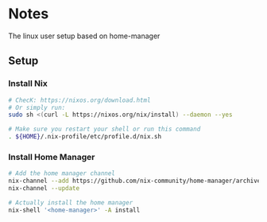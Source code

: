 # Notes

The linux user setup based on home-manager

## Setup

### Install Nix

```bash
# ChecK: https://nixos.org/download.html
# Or simply run:
sudo sh <(curl -L https://nixos.org/nix/install) --daemon --yes

# Make sure you restart your shell or run this command
. ${HOME}/.nix-profile/etc/profile.d/nix.sh
```

### Install Home Manager

```bash
# Add the home manager channel
nix-channel --add https://github.com/nix-community/home-manager/archive/master.tar.gz home-manager
nix-channel --update

# Actually install the home manager
nix-shell '<home-manager>' -A install
```